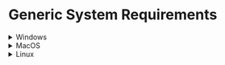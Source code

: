 <!--Title start

Title end-->

<!--Start template-->

# Generic System Requirements

<details>
<summary>Windows</summary>
<br>

### Minimum

**Operating system:** `{Required OS}`
**Processor:** `{Processor}`
**Memory:** `{number} GB RAM`
**Graphics card:** `{Graphics card}`
**Network:** `{Network}`
**Available storage:** `{number} GB Storage`

---

### Recommended

**Operating system:** `{Required OS}`
**Processor:** `{Processor}`
**Memory:** `{number} GB RAM`
**Graphics card:** `{Graphics card}`
**Network:** `{Network}`
**Available storage:** `{number} GB Storage`

</details>

<details>
<summary>MacOS</summary>
<br>

### Minimum

**Operating system:** `{Required OS}`
**Processor:** `{Processor}`
**Memory:** `{number} GB RAM`
**Graphics card:** `{Graphics card}`
**Network:** `{Network}`
**Available storage:** `{number} GB Storage`

---

### Recommended

**Operating system:** `{Required OS}`
**Processor:** `{Processor}`
**Memory:** `{number} GB RAM`
**Graphics card:** `{Graphics card}`
**Network:** `{Network}`
**Available storage:** `{number} GB Storage`

</details>

<details>
<summary>Linux</summary>
<br>

### Minimum

**Operating system:** `{Required OS}`
**Processor:** `{Processor}`
**Memory:** `{number} GB RAM`
**Graphics card:** `{Graphics card}`
**Network:** `{Network}`
**Available storage:** `{number} GB Storage`

---

### Recommended

**Operating system:** `{Required OS}`
**Processor:** `{Processor}`
**Memory:** `{number} GB RAM`
**Graphics card:** `{Graphics card}`
**Network:** `{Network}`
**Available storage:** `{number} GB Storage`

</details>

<!--End template-->
